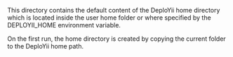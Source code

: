 
This directory contains the default content of the DeploYii home directory which is located
inside the user home folder or where specified by the DEPLOYII_HOME environment variable.

On the first run, the home directory is created by copying the current folder to the DeploYii home path.